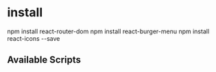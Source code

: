 # install

npm install react-router-dom
npm install react-burger-menu
npm install react-icons --save


## Available Scripts


